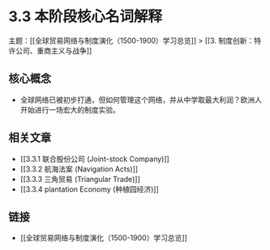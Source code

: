 # 3.3 本阶段核心名词解释

主题：[[全球贸易网络与制度演化（1500-1900）学习总览]] > [[3. 制度创新：特许公司、重商主义与战争]]

## 核心概念

- 全球网络已被初步打通，但如何管理这个网络，并从中学取最大利润？欧洲人开始进行一场宏大的制度实验。

## 相关文章

- [[3.3.1 联合股份公司 (Joint-stock Company)]]
- [[3.3.2 航海法案 (Navigation Acts)]]
- [[3.3.3 三角贸易 (Triangular Trade)]]
- [[3.3.4  plantation Economy (种植园经济)]]

## 链接

- [[全球贸易网络与制度演化（1500-1900）学习总览]]
